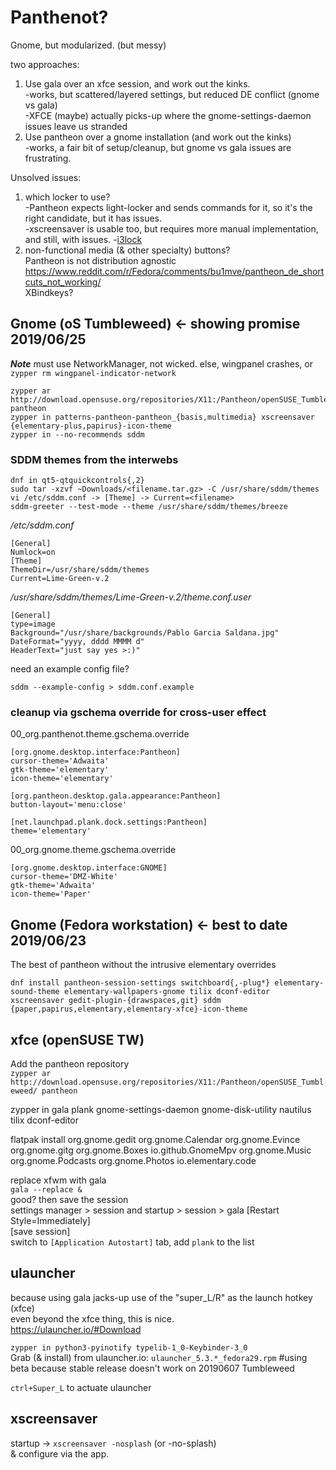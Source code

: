 # Panthenot?
Gnome, but modularized. (but messy)

two approaches:
1. Use gala over an xfce session, and work out the kinks.  
  -works, but scattered/layered settings, but reduced DE conflict (gnome vs gala)  
  -XFCE (maybe) actually picks-up where the gnome-settings-daemon issues leave us stranded
1. Use pantheon over a gnome installation (and work out the kinks)  
  -works, a fair bit of setup/cleanup, but gnome vs gala issues are frustrating.

Unsolved issues:  
1. which locker to use?  
  -Pantheon expects light-locker and sends commands for it, so it's the right candidate, but it has issues.  
  -xscreensaver is usable too, but requires more manual implementation, and still, with issues.
  -[i3lock](i3lock.md)
1. non-functional media (& other specialty) buttons?  
  Pantheon is not distribution agnostic  
  https://www.reddit.com/r/Fedora/comments/bu1mve/pantheon_de_shortcuts_not_working/  
  XBindkeys?

## Gnome (oS Tumbleweed) <- showing promise 2019/06/25
***Note*** must use NetworkManager, not wicked. else, wingpanel crashes, or `zypper rm wingpanel-indicator-network`
```
zypper ar http://download.opensuse.org/repositories/X11:/Pantheon/openSUSE_Tumbleweed/ pantheon
zypper in patterns-pantheon-pantheon_{basis,multimedia} xscreensaver {elementary-plus,papirus}-icon-theme 
zypper in --no-recommends sddm
```

### SDDM themes from the interwebs

```
dnf in qt5-qtquickcontrols{,2}  
sudo tar -xzvf ~Downloads/<filename.tar.gz> -C /usr/share/sddm/themes  
vi /etc/sddm.conf -> [Theme] -> Current=<filename>  
sddm-greeter --test-mode --theme /usr/share/sddm/themes/breeze
```
_/etc/sddm.conf_
```
[General]
Numlock=on
[Theme]
ThemeDir=/usr/share/sddm/themes
Current=Lime-Green-v.2
```
_/usr/share/sddm/themes/Lime-Green-v.2/theme.conf.user_
```
[General]
type=image
Background="/usr/share/backgrounds/Pablo Garcia Saldana.jpg"
DateFormat="yyyy, dddd MMMM d"
HeaderText="just say yes >:)"
```
need an example config file?
```
sddm --example-config > sddm.conf.example
```
### cleanup via gschema override for cross-user effect
00_org.panthenot.theme.gschema.override  
```
[org.gnome.desktop.interface:Pantheon]
cursor-theme='Adwaita'
gtk-theme='elementary'
icon-theme='elementary'

[org.pantheon.desktop.gala.appearance:Pantheon]
button-layout='menu:close'

[net.launchpad.plank.dock.settings:Pantheon]
theme='elementary'
```
00_org.gnome.theme.gschema.override
```
[org.gnome.desktop.interface:GNOME]
cursor-theme='DMZ-White'
gtk-theme='Adwaita'
icon-theme='Paper'
```
## Gnome (Fedora workstation) <- best to date 2019/06/23
The best of pantheon without the intrusive elementary overrides
```
dnf install pantheon-session-settings switchboard{,-plug*} elementary-sound-theme elementary-wallpapers-gnome tilix dconf-editor xscreensaver gedit-plugin-{drawspaces,git} sddm {paper,papirus,elementary,elementary-xfce}-icon-theme
```
## xfce (openSUSE TW)
Add the pantheon repository  
`zypper ar http://download.opensuse.org/repositories/X11:/Pantheon/openSUSE_Tumbleweed/ pantheon`

zypper in gala plank gnome-settings-daemon gnome-disk-utility nautilus tilix dconf-editor

flatpak install org.gnome.gedit org.gnome.Calendar org.gnome.Evince org.gnome.gitg org.gnome.Boxes io.github.GnomeMpv org.gnome.Music org.gnome.Podcasts org.gnome.Photos io.elementary.code 

replace xfwm with gala  
`gala --replace &`  
good? then save the session  
settings manager > session and startup > session > gala [Restart Style=Immediately]  
[save session]  
switch to `[Application Autostart]` tab, add `plank` to the list

## ulauncher
because using gala jacks-up use of the "super_L/R" as the launch hotkey (xfce)  
even beyond the xfce thing, this is nice.  
https://ulauncher.io/#Download

`zypper in python3-pyinotify typelib-1_0-Keybinder-3_0`  
Grab (& install) from ulauncher.io: `ulauncher_5.3.*_fedora29.rpm`  #using beta because stable release doesn't work on 20190607 Tumbleweed

`ctrl+Super_L` to actuate ulauncher  

## xscreensaver
startup -> `xscreensaver -nosplash` (or -no-splash)  
& configure via the app.

